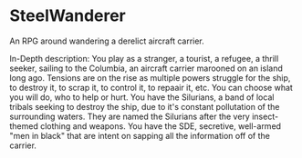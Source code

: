 # SteelWanderer
An RPG around wandering a derelict aircraft carrier.

In-Depth description:
You play as a stranger, a tourist, a refugee, a thrill seeker, sailing to the Columbia, an aircraft carrier marooned on an island long ago. Tensions are on the rise as multiple powers struggle for the ship, to destroy it, to scrap it, to control it, to repaair it, etc. You can choose what you will do, who to help or hurt.
You have the Silurians, a band of local tribals seeking to destroy the ship, due to it's constant pollutation of the surrounding waters. They are named the Silurians after the very insect-themed clothing and weapons.
You have the SDE, secretive, well-armed "men in black" that are intent on sapping all the information off of the carrier.
